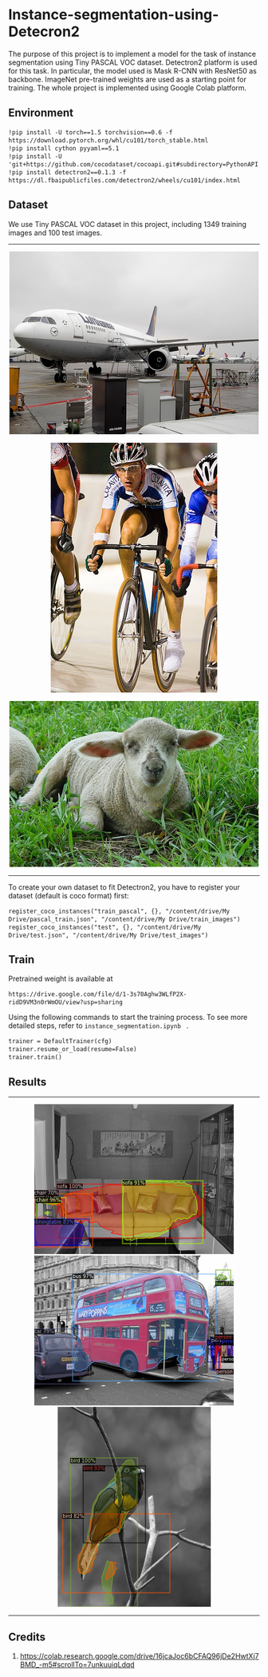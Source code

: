 # Instance-segmentation-using-Detecron2
The purpose of this project is to implement a model for the task of instance segmentation using Tiny PASCAL VOC dataset. Detectron2 platform is used for this task. In particular, the model used is Mask R-CNN with ResNet50 as backbone. ImageNet pre-trained weights are used as a starting point for training.
The whole project is implemented using Google Colab platform.

## Environment

 ```
!pip install -U torch==1.5 torchvision==0.6 -f https://download.pytorch.org/whl/cu101/torch_stable.html
!pip install cython pyyaml==5.1
!pip install -U 'git+https://github.com/cocodataset/cocoapi.git#subdirectory=PythonAPI'
!pip install detectron2==0.1.3 -f https://dl.fbaipublicfiles.com/detectron2/wheels/cu101/index.html
  ```
  
## Dataset
We use Tiny PASCAL VOC dataset in this project, including 1349 training images and 100 test images.

------------------
<p align="center">
  <img src="2007_000033.jpg">
</p>

<p align="center">
  <img src="2007_000129.jpg">
</p>

<p align="center">
  <img src="2007_000175.jpg">
</p>

-------------------

To create your own dataset to fit Detectron2, you have to register your dataset (default is coco format) first:
```
register_coco_instances("train_pascal", {}, "/content/drive/My Drive/pascal_train.json", "/content/drive/My Drive/train_images")
register_coco_instances("test", {}, "/content/drive/My Drive/test.json", "/content/drive/My Drive/test_images")
```
## Train
Pretrained weight is available at
```
https://drive.google.com/file/d/1-3s70Aghw3WLfP2X-ridD9VM3n0rWmOU/view?usp=sharing
```
Using the following commands to start the training process. To see more detailed steps, refer to  ```instance_segmentation.ipynb ``` .
```
trainer = DefaultTrainer(cfg)
trainer.resume_or_load(resume=False)
trainer.train() 
```

## Results
------------------
<p align="center">
  <img src="test2.png">
  <img src="test4.png">
  <img src="test5.png">
</p>

-------------------

## Credits
1) https://colab.research.google.com/drive/16jcaJoc6bCFAQ96jDe2HwtXj7BMD_-m5#scrollTo=7unkuuiqLdqd
